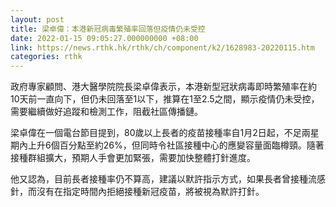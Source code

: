 ```yaml
---
layout: post
title: 梁卓偉：本港新冠病毒繁殖率回落但疫情仍未受控
date: 2022-01-15 09:05:27.000000000 +08:00
link: https://news.rthk.hk/rthk/ch/component/k2/1628983-20220115.htm
categories: rthk
---
```


政府專家顧問、港大醫學院院長梁卓偉表示，本港新型冠狀病毒即時繁殖率在約10天前一直向下，但仍未回落至1以下，推算在1至2.5之間，顯示疫情仍未受控，需要繼續做好追蹤和檢測工作，阻截社區傳播鏈。

梁卓偉在一個電台節目提到，80歲以上長者的疫苗接種率自1月2日起，不足兩星期內上升6個百分點至約26%，但同時令社區接種中心的應變容量面臨樽頸。隨著接種群組擴大，預期人手會更加緊張，需要加快整體打針進度。

他又認為，目前長者接種率仍不算高，建議以默許指示方式，如果長者曾接種流感針，而沒有在指定時間內拒絕接種新冠疫苗，將被視為默許打針。

